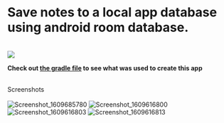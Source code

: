 <h1>Save notes to a local app database using android room database.</h1><br>
<img src="https://user-images.githubusercontent.com/51417052/99271947-824f4200-2827-11eb-9cb9-c0b58e28467d.png">

**Check out [the gradle file](https://github.com/arsildo/room-database-tutorial-kotlin/blob/master/build.gradle) to see what was used to create this app**

 
 \
 Screenshots \
 \
![Screenshot_1609685780](https://user-images.githubusercontent.com/51417052/103481601-4f174100-4ddc-11eb-83c5-71ce232b1465.png)
![Screenshot_1609616800](https://user-images.githubusercontent.com/51417052/103465475-1031ae80-4d3c-11eb-9e20-928e21935121.png)
![Screenshot_1609616803](https://user-images.githubusercontent.com/51417052/103465476-1031ae80-4d3c-11eb-9c93-43caa3131a9c.png)
![Screenshot_1609616813](https://user-images.githubusercontent.com/51417052/103465477-1031ae80-4d3c-11eb-9b4f-97e5fa630ed2.png)
